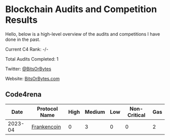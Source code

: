 # Blockchain Audits and Competition Results

Hello, below is a high-level overview of the audits and competitions I have done in the past.

Current C4 Rank: -/-

Total Audits Completed: 1

Twitter: [@BitsOrBytes](https://twitter.com/bitsorbytes)

Website: [BitsOrBytes.com](www.bitsorbytes.com)

## Code4rena

| Date    | Protocol Name     | High | Medium | Low | Non-Critical | Gas   |
| ------- | ---------------- | ----- | ------ | --- | ------------ | ----- |
| 2023-04 | [Frankencoin](https://github.com/code-423n4/2023-04-frankencoin) | 0     | 3      | 0   | 0            | 2     |


<!-- ## Sherlock
| Date    | Protocol Name | High | Medium | Low | Gas |
| ------- | ------------  | ---- | ------ | --- | --- |
| 2023-03 | n/a           | 0    | 0      | 0   | 0   |
 -->